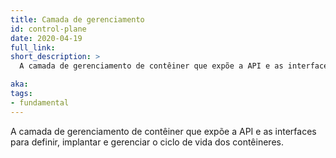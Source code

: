 ```yaml
---
title: Camada de gerenciamento
id: control-plane
date: 2020-04-19
full_link:
short_description: >
  A camada de gerenciamento de contêiner que expõe a API e as interfaces para definir, implantar e gerenciar o ciclo de vida dos contêineres.

aka:
tags:
- fundamental
---
```

 A camada de gerenciamento de contêiner que expõe a API e as interfaces para definir, implantar e gerenciar o ciclo de vida dos contêineres.
